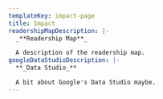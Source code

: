 ```yaml
---
templateKey: impact-page
title: Impact
readershipMapDescription: |-
  _**Readership Map**_

  A description of the readership map.
googleDataStudioDescription: |-
  **_Data Studio_**

  A bit about Google's Data Studio maybe.
---
```


